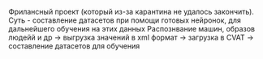 Фрилансный проект (который из-за карантина не удалось закончить). Суть - составление датасетов при помощи готовых нейронок, для дальнейшего обучения на этих данных
Распознвание машин, образов людейй и др -> выгрузка значений в xml формат -> загрузка в CVAT -> составление датасетов для обучения
